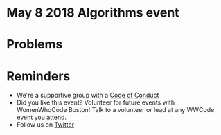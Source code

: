 # May 8 2018 Algorithms event

# Problems

# Reminders
- We're a supportive group with a [Code of Conduct](https://www.womenwhocode.com/codeofconduct)
- Did you like this event? Volunteer for future events with WomenWhoCode Boston! Talk to a volunteer or lead at any WWCode event you attend.
- Follow us on [Twitter](https://twitter.com/wwcboston)
